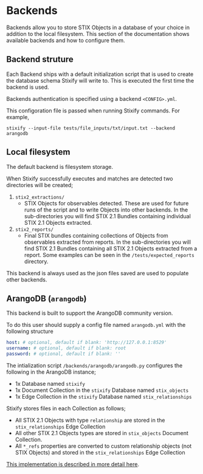 # Backends

Backends allow you to store STIX Objects in a database of your choice in addition to the local filesystem. This section of the documentation shows available backends and how to configure them.

## Backend struture

Each Backend ships with a default initialization script that is used to create the database schema Stixify will write to. This is executed the first time the backend is used.

Backends authentication is specified using a backend `<CONFIG>.yml`.

This configoration file is passed when running Stixify commands. For example, 

```shell
stixify --input-file tests/file_inputs/txt/input.txt --backend arangodb
```

## Local filesystem

The default backend is filesystem storage.

When Stixify successfully executes and matches are detected two directories will be created;

1. `stix2_extractions/`
	* STIX Objects for observables detected. These are used for future runs of the script and to write Objects into other backends. In the sub-directories you will find STIX 2.1 Bundles containing individual STIX 2.1 Objects extracted.
2. `stix2_reports/`
	* Final STIX bundles containing collections of Objects from observables extracted from reports. In the sub-directories you will find STIX 2.1 Bundles containing all STIX 2.1 Objects extracted from a report. Some examples can be seen in the `/tests/expected_reports` directory.

This backend is always used as the json files saved are used to populate other backends.

## ArangoDB (`arangodb`)

This backend is built to support the ArangoDB community version.

To do this user should supply a config file named `arangodb.yml` with the following structure

```yml
host: # optional, default if blank: 'http://127.0.0.1:8529'
username: # optional, default if blank: root
password: # optional, default if blank: ''
```

The intialization script `/backends/arangodb/arangodb.py` configures the following in the ArangoDB instance;

* 1x Database named `stixify`
* 1x Document Collection in the `stixify` Database named `stix_objects`
* 1x Edge Collection in the `stixify` Database named `stix_relationships`

Stixify stores files in each Collection as follows;

* All STIX 2.1 Objects with type `relationship` are stored in the `stix_relationships` Edge Collection
* All other STIX 2.1 Objects types are stored in `stix_objects` Document Collection.
* All `*_refs` properties are converted to custom relationship objects (not STIX Objects) and stored  in the `stix_relationships` Edge Collection

[This implementation is described in more detail here](https://www.signalscorps.com/blog/2021/storing-stix-2_1-objects-database/).
